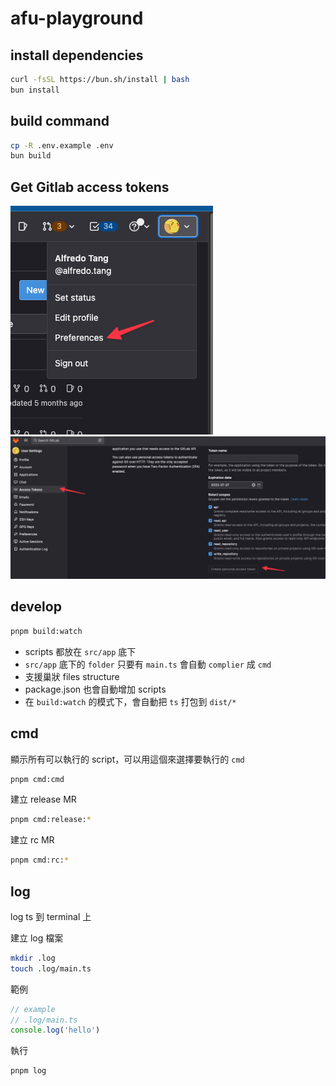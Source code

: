 # afu-playground

## install dependencies

```bash
curl -fsSL https://bun.sh/install | bash
bun install
```

## build command
```bash
cp -R .env.example .env
bun build
```

## Get Gitlab access tokens
![go to preferences](./images/img-2023-05-23%20at%2005.11.14.png)
![go to access tokens](./images/img-2023-05-23%20at%2005.12.00.png)

## develop
```bash
pnpm build:watch
```
- scripts 都放在 `src/app` 底下
- `src/app` 底下的 `folder` 只要有 `main.ts` 會自動 `complier` 成 `cmd`
- 支援巢狀 files structure
- package.json 也會自動增加 scripts
- 在 `build:watch` 的模式下，會自動把 `ts` 打包到 `dist/*`


## cmd
顯示所有可以執行的 script，可以用這個來選擇要執行的 `cmd`
```bash
pnpm cmd:cmd
```

建立 release MR
```bash
pnpm cmd:release:*
```

建立 rc MR
```bash
pnpm cmd:rc:*
```

## log
log ts 到 terminal 上

建立 log 檔案
```bash
mkdir .log
touch .log/main.ts
```
範例
```ts
// example
// .log/main.ts
console.log('hello')
```

執行
```bash
pnpm log
```